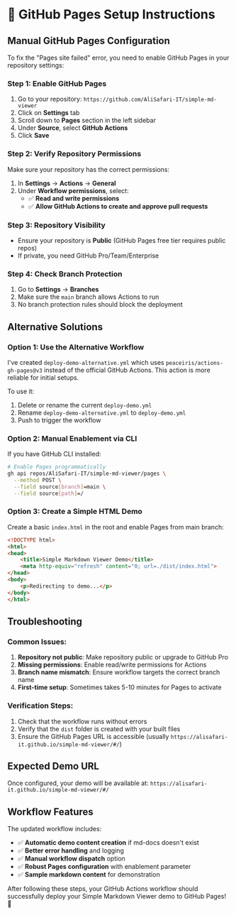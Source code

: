 # 🔧 GitHub Pages Setup Instructions

## Manual GitHub Pages Configuration

To fix the "Pages site failed" error, you need to enable GitHub Pages in your repository settings:

### Step 1: Enable GitHub Pages

1. Go to your repository: `https://github.com/AliSafari-IT/simple-md-viewer`
2. Click on **Settings** tab
3. Scroll down to **Pages** section in the left sidebar
4. Under **Source**, select **GitHub Actions**
5. Click **Save**

### Step 2: Verify Repository Permissions

Make sure your repository has the correct permissions:

1. In **Settings** → **Actions** → **General**
2. Under **Workflow permissions**, select:
   - ✅ **Read and write permissions**
   - ✅ **Allow GitHub Actions to create and approve pull requests**

### Step 3: Repository Visibility

- Ensure your repository is **Public** (GitHub Pages free tier requires public repos)
- If private, you need GitHub Pro/Team/Enterprise

### Step 4: Check Branch Protection

1. Go to **Settings** → **Branches**
2. Make sure the `main` branch allows Actions to run
3. No branch protection rules should block the deployment

## Alternative Solutions

### Option 1: Use the Alternative Workflow

I've created `deploy-demo-alternative.yml` which uses `peaceiris/actions-gh-pages@v3` instead of the official GitHub Actions. This action is more reliable for initial setups.

To use it:
1. Delete or rename the current `deploy-demo.yml`
2. Rename `deploy-demo-alternative.yml` to `deploy-demo.yml`
3. Push to trigger the workflow

### Option 2: Manual Enablement via CLI

If you have GitHub CLI installed:

```bash
# Enable Pages programmatically
gh api repos/AliSafari-IT/simple-md-viewer/pages \
  --method POST \
  --field source[branch]=main \
  --field source[path]=/
```

### Option 3: Create a Simple HTML Demo

Create a basic `index.html` in the root and enable Pages from main branch:

```html
<!DOCTYPE html>
<html>
<head>
    <title>Simple Markdown Viewer Demo</title>
    <meta http-equiv="refresh" content="0; url=./dist/index.html">
</head>
<body>
    <p>Redirecting to demo...</p>
</body>
</html>
```

## Troubleshooting

### Common Issues:

1. **Repository not public**: Make repository public or upgrade to GitHub Pro
2. **Missing permissions**: Enable read/write permissions for Actions
3. **Branch name mismatch**: Ensure workflow targets the correct branch name
4. **First-time setup**: Sometimes takes 5-10 minutes for Pages to activate

### Verification Steps:

1. Check that the workflow runs without errors
2. Verify that the `dist` folder is created with your built files
3. Ensure the GitHub Pages URL is accessible (usually `https://alisafari-it.github.io/simple-md-viewer/#/`)

## Expected Demo URL

Once configured, your demo will be available at:
`https://alisafari-it.github.io/simple-md-viewer/#/`

## Workflow Features

The updated workflow includes:

- ✅ **Automatic demo content creation** if md-docs doesn't exist
- ✅ **Better error handling** and logging
- ✅ **Manual workflow dispatch** option
- ✅ **Robust Pages configuration** with enablement parameter
- ✅ **Sample markdown content** for demonstration

After following these steps, your GitHub Actions workflow should successfully deploy your Simple Markdown Viewer demo to GitHub Pages! 🚀
